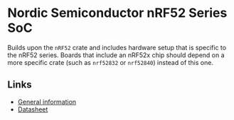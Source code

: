 # Nordic Semiconductor nRF52 Series SoC

Builds upon the `nRF52` crate and includes hardware setup that is specific to the nRF52 series.
Boards that include an nRF52x chip should depend on a more specific crate (such as `nrf52832` or
`nrf52840`) instead of this one.

## Links

* [General information](https://www.nordicsemi.com/eng/Products/Bluetooth-low-energy/nRF52-DK)
* [Datasheet](http://infocenter.nordicsemi.com/pdf/nRF52832_PS_v1.0.pdf)
